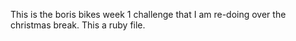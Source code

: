This is the boris bikes week 1 challenge that I am re-doing over the christmas break.
This a ruby file.